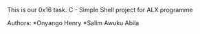 This is our 0x16 task. 
C - Simple Shell project for ALX programme

Authors:
*Onyango Henry
*Salim Awuku Abila
